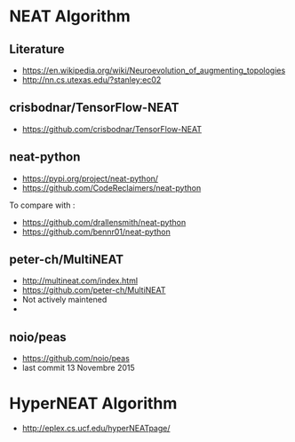 # NEAT Algorithm

## Literature

* https://en.wikipedia.org/wiki/Neuroevolution_of_augmenting_topologies
* http://nn.cs.utexas.edu/?stanley:ec02

## crisbodnar/TensorFlow-NEAT

* https://github.com/crisbodnar/TensorFlow-NEAT

## neat-python

* https://pypi.org/project/neat-python/
* https://github.com/CodeReclaimers/neat-python

To compare with :
 
* https://github.com/drallensmith/neat-python
* https://github.com/bennr01/neat-python

## peter-ch/MultiNEAT

* http://multineat.com/index.html
* https://github.com/peter-ch/MultiNEAT
* Not actively maintened
* 

## noio/peas

* https://github.com/noio/peas
* last commit 13 Novembre 2015

# HyperNEAT Algorithm

* http://eplex.cs.ucf.edu/hyperNEATpage/
